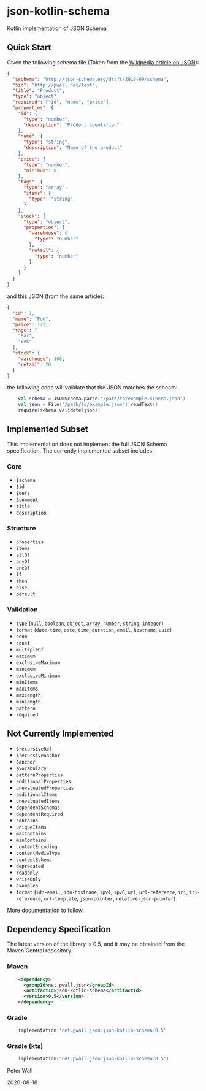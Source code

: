 # json-kotlin-schema

Kotlin implementation of JSON Schema

## Quick Start

Given the following schema file (Taken from the [Wikipedia article on JSON](https://en.wikipedia.org/wiki/JSON)):
```json
{
  "$schema": "http://json-schema.org/draft/2019-09/schema",
  "$id": "http://pwall.net/test",
  "title": "Product",
  "type": "object",
  "required": ["id", "name", "price"],
  "properties": {
    "id": {
      "type": "number",
      "description": "Product identifier"
    },
    "name": {
      "type": "string",
      "description": "Name of the product"
    },
    "price": {
      "type": "number",
      "minimum": 0
    },
    "tags": {
      "type": "array",
      "items": {
        "type": "string"
      }
    },
    "stock": {
      "type": "object",
      "properties": {
        "warehouse": {
          "type": "number"
        },
        "retail": {
          "type": "number"
        }
      }
    }
  }
}
```
and this JSON (from the same article):
```json
{
  "id": 1,
  "name": "Foo",
  "price": 123,
  "tags": [
    "Bar",
    "Eek"
  ],
  "stock": {
    "warehouse": 300,
    "retail": 20
  }
}
```
the following code will validate that the JSON matches the scheam:
```kotlin
    val schema = JSONSchema.parse("/path/to/example.schema.json")
    val json = File("/path/to/example.json").readText()
    require(schema.validate(json))
```

## Implemented Subset

This implementation does not implement the full JSON Schema specification.
The currently implemented subset includes:

### Core

- `$schema`
- `$id`
- `$defs`
- `$comment`
- `title`
- `description`

### Structure

- `properties`
- `items`
- `allOf`
- `anyOf`
- `oneOf`
- `if`
- `then`
- `else`
- `default`

### Validation

- `type` (`null`, `boolean`, `object`, `array`, `number`, `string`, `integer`)
- `format` (`date-time`, `date`, `time`, `duration`, `email`, `hostname`, `uuid`)
- `enum`
- `const`
- `multipleOf`
- `maximum`
- `exclusiveMaximum`
- `minimum`
- `exclusiveMinimum`
- `minItems`
- `maxItems`
- `maxLength`
- `minLength`
- `pattern`
- `required`

## Not Currently Implemented

- `$recursiveRef`
- `$recursiveAnchor`
- `$anchor`
- `$vocabulary`
- `patternProperties`
- `additionalProperties`
- `unevaluatedProperties`
- `additionalItems`
- `unevaluatedItems`
- `dependentSchemas`
- `dependentRequired`
- `contains`
- `uniqueItems`
- `maxContains`
- `minContains`
- `contentEncoding`
- `contentMediaType`
- `contentSchema`
- `deprecated`
- `readonly`
- `writeOnly`
- `examples`
- `format` (`idn-email`, `idn-hostname`, `ipv4`, `ipv6`, `url`, `url-reference`, `iri`, `iri-reference`, `url-template`,
`json-pointer`, `relative-json-pointer`)

More documentation to follow.

## Dependency Specification

The latest version of the library is 0.5, and it may be obtained from the Maven Central repository.

### Maven
```xml
    <dependency>
      <groupId>net.pwall.json</groupId>
      <artifactId>json-kotlin-schema</artifactId>
      <version>0.5</version>
    </dependency>
```
### Gradle
```groovy
    implementation 'net.pwall.json:json-kotlin-schema:0.5'
```
### Gradle (kts)
```kotlin
    implementation("net.pwall.json:json-kotlin-schema:0.5")
```

Peter Wall

2020-08-18
